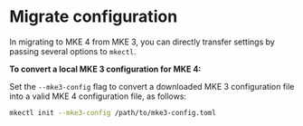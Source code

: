 # Migrate configuration

In migrating to MKE 4 from MKE 3, you can directly transfer settings by passing
several options to `mkectl`.

**To convert a local MKE 3 configuration for MKE 4:**

Set the `--mke3-config` flag to convert a downloaded MKE 3 configuration file into
a valid MKE 4 configuration file, as follows:

```bash
mkectl init --mke3-config /path/to/mke3-config.toml
```
